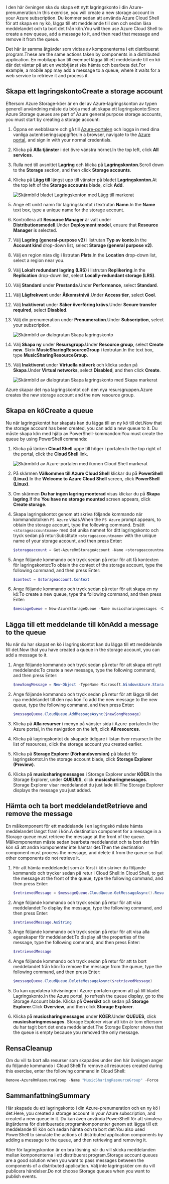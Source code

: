 <span data-ttu-id="97638-101">I den här övningen ska du skapa ett nytt lagringskonto i din Azure-prenumeration.</span><span class="sxs-lookup"><span data-stu-id="97638-101">In this exercise, you will create a new storage account in your Azure subscription.</span></span> <span data-ttu-id="97638-102">Du kommer sedan att använda Azure Cloud Shell för att skapa en ny kö, lägga till ett meddelande till den och sedan läsa meddelandet och ta bort det från kön.</span><span class="sxs-lookup"><span data-stu-id="97638-102">You will then use Azure Cloud Shell to create a new queue, add a message to it, and then read that message and remove it from the queue.</span></span>

<span data-ttu-id="97638-103">Det här är samma åtgärder som vidtas av komponenterna i ett distribuerat program.</span><span class="sxs-lookup"><span data-stu-id="97638-103">These are the same actions taken by components in a distributed application.</span></span> <span data-ttu-id="97638-104">En mobilapp kan till exempel lägga till ett meddelande till en kö där det väntar på att en webbtjänst ska hämta och bearbeta det.</span><span class="sxs-lookup"><span data-stu-id="97638-104">For example, a mobile app may add a message to a queue, where it waits for a web service to retrieve it and process it.</span></span>

## <a name="create-a-storage-account"></a><span data-ttu-id="97638-105">Skapa ett lagringskonto</span><span class="sxs-lookup"><span data-stu-id="97638-105">Create a storage account</span></span>

<span data-ttu-id="97638-106">Eftersom Azure Storage-köer är en del av Azure-lagringskonton av typen generell användning måste du börja med att skapa ett lagringskonto:</span><span class="sxs-lookup"><span data-stu-id="97638-106">Since Azure Storage queues are part of Azure general purpose storage accounts, you must start by creating a storage account:</span></span>

1. <span data-ttu-id="97638-107">Öppna en webbläsare och gå till [Azure-portalen](http://portal.azure.com) och logga in med dina vanliga autentiseringsuppgifter.</span><span class="sxs-lookup"><span data-stu-id="97638-107">In a browser, navigate to the [Azure portal](http://portal.azure.com), and sign in with your normal credentials.</span></span>
1. <span data-ttu-id="97638-108">Klicka på **Alla tjänster** i det övre vänstra hörnet.</span><span class="sxs-lookup"><span data-stu-id="97638-108">In the top left, click **All services**.</span></span>
1. <span data-ttu-id="97638-109">Rulla ned till avsnittet **Lagring** och klicka på **Lagringskonton**.</span><span class="sxs-lookup"><span data-stu-id="97638-109">Scroll down to the **Storage** section, and then click **Storage accounts**.</span></span>
1. <span data-ttu-id="97638-110">Klicka på **Lägg till** längst upp till vänster på bladet **Lagringskonton**.</span><span class="sxs-lookup"><span data-stu-id="97638-110">At the top left of the **Storage accounts** blade, click **Add**.</span></span>

    ![Skärmbild bladet Lagringskonton med Lägg till markerat](../images/5-create-a-storage-account-1.png)

1. <span data-ttu-id="97638-112">Ange ett unikt namn för lagringskontot i textrutan **Namn**.</span><span class="sxs-lookup"><span data-stu-id="97638-112">In the **Name** text box, type a unique name for the storage account.</span></span>
1. <span data-ttu-id="97638-113">Kontrollera att **Resource Manager** är valt under **Distributionsmodell**.</span><span class="sxs-lookup"><span data-stu-id="97638-113">Under **Deployment model**, ensure that **Resource Manager** is selected.</span></span>
1. <span data-ttu-id="97638-114">Välj **Lagring (general-purpose v2)** i listrutan **Typ av konto**.</span><span class="sxs-lookup"><span data-stu-id="97638-114">In the **Account kind** drop-down list, select **Storage (general purpose v2)**.</span></span>
1. <span data-ttu-id="97638-115">Välj en region nära dig i listrutan **Plats**.</span><span class="sxs-lookup"><span data-stu-id="97638-115">In the **Location** drop-down list, select a region near you.</span></span>
1. <span data-ttu-id="97638-116">Välj **Lokalt redundant lagring (LRS)** i listrutan **Replikering**.</span><span class="sxs-lookup"><span data-stu-id="97638-116">In the **Replication** drop-down list, select **Locally-redundant storage (LRS)**.</span></span>
1. <span data-ttu-id="97638-117">Välj **Standard** under **Prestanda**.</span><span class="sxs-lookup"><span data-stu-id="97638-117">Under **Performance**, select **Standard**.</span></span>
1. <span data-ttu-id="97638-118">Välj **Lågfrekvent** under **Åtkomstnivå**.</span><span class="sxs-lookup"><span data-stu-id="97638-118">Under **Access tier**, select **Cool**.</span></span>
1. <span data-ttu-id="97638-119">Välj **Inaktiverat** under **Säker överföring krävs**.</span><span class="sxs-lookup"><span data-stu-id="97638-119">Under **Secure transfer required**, select **Disabled**.</span></span>
1. <span data-ttu-id="97638-120">Välj din prenumeration under **Prenumeration**.</span><span class="sxs-lookup"><span data-stu-id="97638-120">Under **Subscription**, select your subscription.</span></span>

    ![Skärmbild av dialogrutan Skapa lagringskonto](../images/5-create-a-storage-account-2.png)

1. <span data-ttu-id="97638-122">Välj **Skapa ny** under **Resursgrupp**.</span><span class="sxs-lookup"><span data-stu-id="97638-122">Under **Resource group**, select **Create new**.</span></span> <span data-ttu-id="97638-123">Skriv **MusicSharingResourceGroup** i textrutan.</span><span class="sxs-lookup"><span data-stu-id="97638-123">In the text box, type **MusicSharingResourceGroup**.</span></span>
1. <span data-ttu-id="97638-124">Välj **Inaktiverat** under **Virtuella nätverk** och klicka sedan på **Skapa**.</span><span class="sxs-lookup"><span data-stu-id="97638-124">Under **Virtual networks**, select **Disabled**, and then click **Create**.</span></span>

    ![Skärmbild av dialogrutan Skapa lagringskonto med Skapa markerat](../images/5-create-a-storage-account-3.png)

<span data-ttu-id="97638-126">Azure skapar det nya lagringskontot och den nya resursgruppen.</span><span class="sxs-lookup"><span data-stu-id="97638-126">Azure creates the new storage account and the new resource group.</span></span>

## <a name="create-a-queue"></a><span data-ttu-id="97638-127">Skapa en kö</span><span class="sxs-lookup"><span data-stu-id="97638-127">Create a queue</span></span>

<span data-ttu-id="97638-128">Nu när lagringskontot har skapats kan du lägga till en ny kö till det.</span><span class="sxs-lookup"><span data-stu-id="97638-128">Now that the storage account has been created, you can add a new queue to it.</span></span> <span data-ttu-id="97638-129">Du måste skapa kön med hjälp av PowerShell-kommandon:</span><span class="sxs-lookup"><span data-stu-id="97638-129">You must create the queue by using PowerShell commands:</span></span>

1. <span data-ttu-id="97638-130">Klicka på länken **Cloud Shell** uppe till höger i portalen.</span><span class="sxs-lookup"><span data-stu-id="97638-130">In the top right of the portal, click the **Cloud Shell** link.</span></span>

    ![Skärmbild av Azure-portalen med ikonen Cloud Shell markerat](../images/5-create-a-storage-queue-1.png)

1. <span data-ttu-id="97638-132">På skärmen **Välkommen till Azure Cloud Shell** klickar du på **PowerShell (Linux)**.</span><span class="sxs-lookup"><span data-stu-id="97638-132">In the **Welcome to Azure Cloud Shell** screen, click **PowerShell (Linux)**.</span></span>
1. <span data-ttu-id="97638-133">Om skärmen **Du har ingen lagring monterad** visas klickar du på **Skapa lagring**.</span><span class="sxs-lookup"><span data-stu-id="97638-133">If the **You have no storage mounted** screen appears, click **Create storage**.</span></span>
1. <span data-ttu-id="97638-134">Skapa lagringskontot genom att skriva följande kommando när kommandotolken `PS Azure` visas.</span><span class="sxs-lookup"><span data-stu-id="97638-134">When the `PS Azure` prompt appears, to obtain the storage account, type the following command.</span></span> <span data-ttu-id="97638-135">Ersätt `<storageaccountname>` med det unika namnet för ditt lagringskonto och tryck sedan på retur:</span><span class="sxs-lookup"><span data-stu-id="97638-135">Substitute `<storageaccountname>` with the unique name of your storage account, and then press Enter:</span></span>

    ```powershell
    $storageaccount = Get-AzureRmStorageAccount -Name <storageaccountname> -ResourceGroup  MusicSharingResourceGroup
    ```

1. <span data-ttu-id="97638-136">Ange följande kommando och tryck sedan på retur för att få kontexten för lagringskontot:</span><span class="sxs-lookup"><span data-stu-id="97638-136">To obtain the context of the storage account, type the following command, and then press Enter:</span></span>

    ```powershell
    $context = $storageaccount.Context
    ```

1. <span data-ttu-id="97638-137">Ange följande kommando och tryck sedan på retur för att skapa en ny kö:</span><span class="sxs-lookup"><span data-stu-id="97638-137">To create a new queue, type the following command, and then press Enter:</span></span>

    ```powershell
    $messageQueue = New-AzureStorageQueue -Name musicsharingmessages -Context $context
    ```

## <a name="add-a-message-to-the-queue"></a><span data-ttu-id="97638-138">Lägga till ett meddelande till kön</span><span class="sxs-lookup"><span data-stu-id="97638-138">Add a message to the queue</span></span>

<span data-ttu-id="97638-139">Nu när du har skapat en kö i lagringskontot kan du lägga till ett meddelande till det.</span><span class="sxs-lookup"><span data-stu-id="97638-139">Now that you have created a queue in the storage account, you can add a message to it.</span></span>

1. <span data-ttu-id="97638-140">Ange följande kommando och tryck sedan på retur för att skapa ett nytt meddelande:</span><span class="sxs-lookup"><span data-stu-id="97638-140">To create a new message, type the following command, and then press Enter:</span></span>

    ```powershell
    $newSongMessage = New-Object -TypeName Microsoft.WindowsAzure.Storage.Queue.CloudQueueMessage -ArgumentList "A new song has been added."
    ```

1. <span data-ttu-id="97638-141">Ange följande kommando och tryck sedan på retur för att lägga till det nya meddelandet till den nya kön:</span><span class="sxs-lookup"><span data-stu-id="97638-141">To add the new message to the new queue, type the following command, and then press Enter:</span></span>

    ```powershell
    $messageQueue.CloudQueue.AddMessageAsync($newSongMessage)
    ```

1. <span data-ttu-id="97638-142">Klicka på **Alla resurser** i menyn på vänster sida i Azure-portalen.</span><span class="sxs-lookup"><span data-stu-id="97638-142">In the Azure portal, in the navigation on the left, click **All resources**.</span></span>
1. <span data-ttu-id="97638-143">Klicka på lagringskontot du skapade tidigare i listan över resurser.</span><span class="sxs-lookup"><span data-stu-id="97638-143">In the list of resources, click the storage account you created earlier.</span></span>
1. <span data-ttu-id="97638-144">Klicka på **Storage Explorer (Förhandsversion)** på bladet för lagringskontot.</span><span class="sxs-lookup"><span data-stu-id="97638-144">In the storage account blade, click **Storage Explorer (Preview)**.</span></span>
1. <span data-ttu-id="97638-145">Klicka på **musicsharingmessages** i Storage Explorer under **KÖER**.</span><span class="sxs-lookup"><span data-stu-id="97638-145">In the Storage Explorer, under **QUEUES**, click **musicsharingmessages**.</span></span> <span data-ttu-id="97638-146">Storage Explorer visar meddelandet du just lade till.</span><span class="sxs-lookup"><span data-stu-id="97638-146">The Storage Explorer displays the message you just added.</span></span>

## <a name="retrieve-and-remove-the-message"></a><span data-ttu-id="97638-147">Hämta och ta bort meddelandet</span><span class="sxs-lookup"><span data-stu-id="97638-147">Retrieve and remove the message</span></span>

<span data-ttu-id="97638-148">En målkomponent för ett meddelande i en lagringskö måste hämta meddelandet längst fram i kön.</span><span class="sxs-lookup"><span data-stu-id="97638-148">A destination component for a message in a Storage queue must retrieve the message at the front of the queue.</span></span> <span data-ttu-id="97638-149">Målkomponenten måste sedan bearbeta meddelandet och ta bort det från kön så att andra komponenter inte hämtar det.</span><span class="sxs-lookup"><span data-stu-id="97638-149">Then the destination component must process the message, and delete it from the queue so that other components do not retrieve it.</span></span>

1. <span data-ttu-id="97638-150">För att hämta meddelandet som är först i kön skriver du följande kommando och trycker sedan på retur i Cloud Shell:</span><span class="sxs-lookup"><span data-stu-id="97638-150">In Cloud Shell, to get the message at the front of the queue, type the following command, and then press Enter:</span></span>

    ```powershell
    $retrievedMessage = $messageQueue.CloudQueue.GetMessageAsync().Result
    ```

1. <span data-ttu-id="97638-151">Ange följande kommando och tryck sedan på retur för att visa meddelandet:</span><span class="sxs-lookup"><span data-stu-id="97638-151">To display the message, type the following command, and then press Enter:</span></span>

    ```powershell
    $retrievedMessage.AsString
    ```

1. <span data-ttu-id="97638-152">Ange följande kommando och tryck sedan på retur för att visa alla egenskaper för meddelandet:</span><span class="sxs-lookup"><span data-stu-id="97638-152">To display all the properties of the message, type the following command, and then press Enter:</span></span>

    ```powershell
    $retrievedMessage
    ```

1. <span data-ttu-id="97638-153">Ange följande kommando och tryck sedan på retur för att ta bort meddelandet från kön:</span><span class="sxs-lookup"><span data-stu-id="97638-153">To remove the message from the queue, type the following command, and then press Enter:</span></span>

    ```powershell
    $messageQueue.CloudQueue.DeleteMessageAsync($retrievedMessage)
    ```

1. <span data-ttu-id="97638-154">Du kan uppdatera kövisningen i Azure-portalen genom att gå till bladet Lagringskonto.</span><span class="sxs-lookup"><span data-stu-id="97638-154">In the Azure portal, to refresh the queue display, go to the Storage Account blade.</span></span> <span data-ttu-id="97638-155">Klicka på **Översikt** och sedan på **Storage Explorer**.</span><span class="sxs-lookup"><span data-stu-id="97638-155">Click **Overview**, and then click **Storage Explorer**.</span></span>
1. <span data-ttu-id="97638-156">Klicka på **musicsharingmessages** under **KÖER**.</span><span class="sxs-lookup"><span data-stu-id="97638-156">Under **QUEUES**, click **musicsharingmessages**.</span></span> <span data-ttu-id="97638-157">Storage Explorer visar att kön är tom eftersom du har tagit bort det enda meddelandet.</span><span class="sxs-lookup"><span data-stu-id="97638-157">The Storage Explorer shows that the queue is empty because you removed the only message.</span></span>

## <a name="cleanup"></a><span data-ttu-id="97638-158">Rensa</span><span class="sxs-lookup"><span data-stu-id="97638-158">Cleanup</span></span>

<span data-ttu-id="97638-159">Om du vill ta bort alla resurser som skapades under den här övningen anger du följande kommando i Cloud Shell:</span><span class="sxs-lookup"><span data-stu-id="97638-159">To remove all resources created during this exercise, enter the following command in Cloud Shell:</span></span> 
```powershell
Remove-AzureRmResourceGroup -Name "MusicSharingResourceGroup" -Force
```


## <a name="summary"></a><span data-ttu-id="97638-160">Sammanfattning</span><span class="sxs-lookup"><span data-stu-id="97638-160">Summary</span></span>

<span data-ttu-id="97638-161">Här skapade du ett lagringskonto i din Azure-prenumeration och en ny kö i det.</span><span class="sxs-lookup"><span data-stu-id="97638-161">Here, you created a storage account in your Azure subscription, and created a new queue in it.</span></span> <span data-ttu-id="97638-162">Du kan även använda PowerShell för att simulera åtgärderna för distribuerade programkomponenter genom att lägga till ett meddelande till kön och sedan hämta och ta bort det.</span><span class="sxs-lookup"><span data-stu-id="97638-162">You also used PowerShell to simulate the actions of distributed application components by adding a message to the queue, and then retrieving and removing it.</span></span>

<span data-ttu-id="97638-163">Köer för lagringskonton är en bra lösning när du vill skicka meddelanden mellan komponenterna i ett distribuerat program.</span><span class="sxs-lookup"><span data-stu-id="97638-163">Storage account queues are a good solution when you want to pass messages between the components of a distributed application.</span></span> <span data-ttu-id="97638-164">Välj inte lagringsköer om du vill publicera händelser.</span><span class="sxs-lookup"><span data-stu-id="97638-164">Do not choose Storage queues when you want to publish events.</span></span>